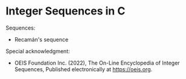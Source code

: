 # Integer Sequences in C  
Sequences:
  - Recamán's sequence

Special acknowledgment:
  - OEIS Foundation Inc. (2022), The On-Line Encyclopedia of Integer Sequences, Published electronically at https://oeis.org.
